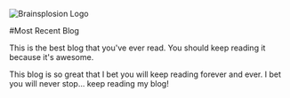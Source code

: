 ![Brainsplosion Logo](/images/logo/brainsplosion_games_icon_small.gif)

#Most Recent Blog

This is the best blog that you've ever read.  You should keep reading it because it's awesome.

This blog is so great that I bet you will keep reading forever and ever.  I bet you will never stop... keep reading my blog!
